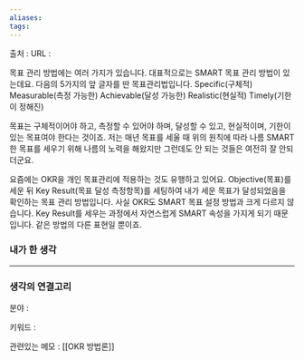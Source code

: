 ```yaml
---
aliases: 
tags:
---
```

출처 : 
URL : 

목표 관리 방법에는 여러 가지가 있습니다. 대표적으로는 SMART 목표 관리 방법이 있는데요. 다음의 5가지의 앞 글자를 딴 목표관리법입니다.
Specific(구체적)
Measurable(측정 가능한)
Achievable(달성 가능한)
Realistic(현실적)
Timely(기한이 정해진)

목표는 구체적이어야 하고, 측정할 수 있어야 하며, 달성할 수 있고, 현실적이며, 기한이 있는 목표여야 한다는 것이죠. 저는 매년 목표를 세울 때 위의 원칙에 따라 나름 SMART 한 목표를 세우기 위해 나름의 노력을 해왔지만 그런데도 안 되는 것들은 여전히 잘 안되더군요.

요즘에는 OKR을 개인 목표관리에 적용하는 것도 유행하고 있어요. Objective(목표)를 세운 뒤 Key Result(목표 달성 측정항목)를 세팅하여 내가 세운 목표가 달성되었음을 확인하는 목표 관리 방법입니다. 사실 OKR도 SMART 목표 설정 방법과 크게 다르지 않습니다. Key Result를 세우는 과정에서 자연스럽게 SMART 속성을 가지게 되기 때문입니다. 같은 방법의 다른 표현일 뿐이죠.

### 내가 한 생각

---
### 생각의 연결고리
분야 : 

키워드 : 


관련있는 메모 : [[OKR 방법론]]

